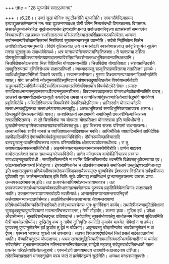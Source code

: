 +++
title = "28 युञ्जन्नेवं सदाऽऽत्मानम्"

+++
।।6.28।। उक्तं सुखं योगिनः स्फुटीकरोति युञ्जन्निति।
एवंमनसैवेन्द्रियग्रामम् इत्याद्युक्तक्रमेणात्मानं मनः सदा युञ्जन्समादधत्
योगी योगेन नित्यसंबन्धी विगतकल्मषः विगतमलः संसारहेतुधर्माधर्मरहितः
सुखेनानायासेन ईश्वरप्रणिधानात् सर्वान्तरायनिवृत्त्या ब्रह्मसंस्पर्शं
सम्यक्त्वेन विषयास्पर्शेन सह ब्रह्मणः स्पर्शस्तादात्म्यं
यस्मिंस्तद्विषयासंस्पर्शिब्रह्मस्वरूपमित्येतत् अत्यन्तं
सर्वानन्तान्परिच्छेदानतिक्रान्तं निरतिशयं सुखमानन्दमश्नुते व्याप्नोति।
सर्वतो निर्वृत्तिकेन चित्तेन लयविक्षेपविलक्षणमनुभवति। विक्षेपे
वृत्तिसत्त्वात् लये च मनसोऽपि स्वरूपेणासत्त्वात् सर्ववृत्तिशून्येन
सूक्ष्मेण मनसा सुखानुभवः समाधावेवेत्यर्थः। अत्र
चानायासेनेत्यन्तरायनिवृत्तिरुक्ता। ते चान्तराया दर्शिता
योगसूत्रेणव्याधिस्त्यागसंशयप्रमादालस्याविरतिभ्रान्तिदर्शनाल्लब्धभूमिकत्वानवस्थितत्वानि।
चित्तविक्षेपास्तेऽन्तरायाः चित्तं विक्षिपन्ति योगादपनयन्तीति।
चित्तविक्षेपा योगप्रतिपक्षाः। संशयभ्रान्तिदर्शने तावद्वृत्तिरूपतया
वृत्तिनिरोधस्य साक्षात्प्रतिपक्षौ। व्याध्यादयस्तु सप्रवृत्तिसहचरिततया
तत्प्रतिपक्षा इत्यर्थः। व्याधिर्धातुवैषम्यनिमित्तो विकारो ज्वरादिः।
स्त्यानमकर्मण्यता। गुरुणा शिक्ष्यमाणस्याप्यासनादिकर्मानर्हतेति यावत्।
योगः साधनीयो नवेत्युभयकोटिस्पृग्विज्ञानं संशयस्तद्रूपप्रतिष्ठत्वेन
विपर्ययान्तर्गतोऽपि
सन्नुभयकोटिस्पर्शित्वैककोटिस्पर्शित्वरूपावान्तरविशेषविवक्षयात्र
विपर्ययोद्भेदेनोक्तः। प्रमादः
समाधिसाधनानामनुष्ठानसामर्थ्येऽप्यननुष्ठानशीलता। विषयान्तरव्यापृततया
योगसाधनेष्वौदासीन्यमिति यावत्। आलस्यं सत्यामप्यौदासीन्यप्रच्युतौ कफादिना
तमसा च कायचित्तयोर्गुरुत्वव्याधित्वेनाप्रसिद्धमपि योगविषये
प्रवृत्तिविरोधि। अविरतिश्चित्तस्य विषयविशेषे ऐकान्तिकोऽभिलाषः।
भ्रान्तिदर्शनं योगासाधनेऽपि तत्साधनत्वबुद्धिस्तथा
तत्साधनेऽप्यसाधनत्वबुद्धिः। अलब्धभूमिकत्वं समाधिभूमिरेकाग्रतायाश्च
अलाभः। क्षिप्तमूढविक्षिप्तरूपत्वमिति यावत्। अनवस्थितत्वं लब्धायामपि
समाधिभूमौ प्रयत्नशैथिल्याच्चित्तस्य तत्राप्रतिष्ठितत्वम्। त एते
चित्तविक्षेपा नव योगमला योगप्रतिपक्षा योगान्तराया इति चाभिधीयन्ते।
दुःखदौर्मनस्याङ्गमेजयत्वश्वासप्रश्वासविक्षेपसहभुवः। दुखं चित्तस्य राजसः
परिणामो बाधनालक्षणः। तच्चाध्यात्मिकं शारीरं मानसं च
व्याधिवशात्कामादिवशाच्च भवति। आधिभौतिकं व्याघ्रादिजनितं आधिदैविकं
ग्रहपीडादिजनितं द्वेषाख्यविपर्ययहेतुत्वात्समाधिविरोधि।
दौर्मनस्यमिच्छाविघातादि बलवद्दुःखानुभवजनितश्चित्तस्य तामसः परिणामविशेषः
क्षोभापरपर्यायस्तब्धीभावः। स तु कषायत्वाल्लयवत्समाधिविरोधी।
अङ्गमेजयत्वमङ्गकम्पनमासनस्थैर्यविरोधि। प्राणेन बाह्यस्य
वायोरन्तःप्रवेशनं श्वासः समाध्यङ्गरेचकविरोधी। प्राणेन कोष्ठ्यस्य
वायोर्बहिर्निःसारणं प्रश्वासः समाध्यङ्गपूरकविरोधी। समाहितचित्तस्यैते न
भवन्ति विक्षिप्तचित्तस्यैव भवन्तीति विक्षेपसहभूवोऽन्तराया एव।
एतेऽभ्यासवैराग्याभ्यां निरोद्धव्याः। ईश्वरप्रणिधानेन च
तीव्रसंवेगानामासन्ने समाधिलाभे प्रस्तुतेईश्वरप्रणिधानाद्वा इति
पक्षान्तरमुक्त्वा प्रणिधेयमीश्वरंक्लेशकर्मविपाकाशयैरपरामृष्टः पुरुषविशेष
ईश्वरःतत्र निरतिशयं सर्वज्ञबीजम्स पूर्वेषामपि गुरुः कालेनानवच्छेदात् इति
त्रिभिः सूत्रैः प्रतिपाद्य तत्प्रणिधानं द्वाभ्यामसूत्रयत्तस्य वाचकः
प्रणवः तज्जपस्तदर्थभावनम् इति। ततः प्रत्यक्चेतनाधिगमोऽप्यन्तरायाभावश्च।
ततः प्रणवजपरुपात्तदर्थध्यानरूपाच्चेश्वरप्रणिधानात्प्रत्यक्चेतनस्य
पुरुषस्य प्रकृतिविवेकेनाधिगमः साक्षात्कारो भवति।
उक्तानामन्तरायाणामभावोऽपि भवतीत्यर्थः। अभ्यासवैराग्याभ्यामन्तरायनिवृत्तौ
कर्तव्यायामभ्यासदार्ढ्यार्थमाह। तत्प्रतिषेधार्थमेकतत्त्वाभ्यासः
तेषामन्तरायाणां प्रतिषेधार्थमेकस्मिन्कस्मिंश्चिदभिमते
तत्त्वेऽभ्यासश्चेतसः पुनः पुनर्निवेशनं कार्यम्।
तथामैत्रीकरुणामुदितोपेक्षाणां सुखदुःखपुण्यापुण्यविषयाणां
भावनातश्चित्तप्रसादनम्। मैत्री सौहार्दम्। करुणा कृपा। मुदिता हर्षः।
उपेक्षा औदासीन्यम्। सुखादिशब्दैस्तद्वन्तः प्रतिपाद्यन्ते। सर्वप्राणिषु
सुखसंभोगापन्नेषु साध्वेतन्मम मित्राणां सुखित्वमिति मैत्रीं
भावयेन्नत्वीर्ष्याम्। दुःखितेषु कथं नु नामैषां दुःनिवृत्तिः स्यादिति
कृपामेव भावयेत् नोपेक्षां न वा हर्षम्। पुण्यवत्सु पुण्यानुमोदनेन हर्षं
कुर्यान्न तु द्वेषं न चोपेक्षाम्। अपुण्यवत्सु चौदासीन्यमेव
भावयेन्नानुमोदनं न वा द्वेषम्। एवमस्य भावयतः शुक्लो धर्म उपजायते। ततश्च
विगतरागद्वेषादिमलं चित्तं प्रसन्नं सदेकाग्रतायोग्यं भवति।
मैत्र्यादिचतुष्टयं चोपलक्षणम्। अभयं
सत्त्वसंशुद्धिरित्यादीनाममानित्वमदम्भित्वमित्यादीनां च धर्माणां
सर्वेषामेतेषां शुभवासनारूपत्वेन मलिनवासनानिवर्तकत्वात् रागद्वेषौ
महाशत्रू सर्वपुरुषार्थप्रतिबन्धकौ महता प्रयत्नेन
परिहर्तव्यावित्येतत्सूत्रार्थः। एवमन्येऽपि प्राणायामादय
उपायाश्चित्तप्रसादनाय दर्शिताः। तदेतच्चित्तप्रसादनं भगवदनुग्रहेण यस्य
जातं तं प्रत्येवैतद्वचनं सुखेनेति। अन्यथा मनःप्रशमानुपपत्तेः।
